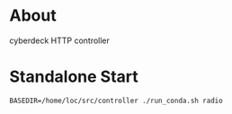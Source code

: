 # About

cyberdeck HTTP controller

# Standalone Start

```
BASEDIR=/home/loc/src/controller ./run_conda.sh radio
```
